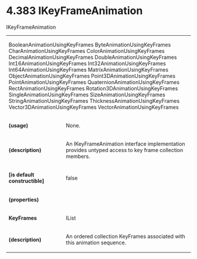 <html dir="LTR" xmlns:mshelp="http://msdn.microsoft.com/mshelp" xmlns:ddue="http://ddue.schemas.microsoft.com/authoring/2003/5" xmlns:xlink="http://www.w3.org/1999/xlink" xmlns:tool="http://www.microsoft.com/tooltip"><body><input type="hidden" id="userDataCache" class="userDataStyle"><input type="hidden" id="hiddenScrollOffset"><img id="dropDownImage" style="display:none; height:0; width:0;" src="../local/drpdown.gif"><img id="dropDownHoverImage" style="display:none; height:0; width:0;" src="../local/drpdown_orange.gif"><img id="collapseImage" style="display:none; height:0; width:0;" src="../local/collapse.gif"><img id="expandImage" style="display:none; height:0; width:0;" src="../local/exp.gif"><img id="collapseAllImage" style="display:none; height:0; width:0;" src="../local/collall.gif"><img id="expandAllImage" style="display:none; height:0; width:0;" src="../local/expall.gif"><img id="copyImage" style="display:none; height:0; width:0;" src="../local/copycode.gif"><img id="copyHoverImage" style="display:none; height:0; width:0;" src="../local/copycodeHighlight.gif"><div id="header"><h1 class="heading">4.383 IKeyFrameAnimation</h1></div><div id="mainSection"><div id="mainBody"><div id="allHistory" class="saveHistory" onsave="saveAll()" onload="loadAll()"></div>
				<p xmlns:wsd="http://wsdev.schemas.microsoft.com/authoring/2008/2" xmlns:msxsl="urn:schemas-microsoft-com:xslt" xmlns:script="urn:script" xmlns:build="urn:build">
				</p>
			<div id="sectionSection0" class="section" name="collapseableSection"><content xmlns="http://ddue.schemas.microsoft.com/authoring/2003/5" xmlns:wsd="http://wsdev.schemas.microsoft.com/authoring/2008/2" xmlns:msxsl="urn:schemas-microsoft-com:xslt" xmlns:script="urn:script" xmlns:build="urn:build">
				</content></div><div id="sectionSection1" class="section" name="collapseableSection"><content xmlns="http://ddue.schemas.microsoft.com/authoring/2003/5" xmlns:wsd="http://wsdev.schemas.microsoft.com/authoring/2008/2" xmlns:msxsl="urn:schemas-microsoft-com:xslt" xmlns:script="urn:script" xmlns:build="urn:build">
					<p xmlns="">IKeyFrameAnimation</p>
					<p xmlns=""><b></b></p><table class="ProtocolAuthoredTable" xmlns=""><tr>
								<td colspan="2">
									<p>
										<mshelp:link keywords="05e6eb73-3686-42f0-8b45-c71986d0ddbb" tabindex="0">BooleanAnimationUsingKeyFrames</mshelp:link> <mshelp:link keywords="2ca75bbe-7874-4b0e-bcd1-1495bfb9d749" tabindex="0">ByteAnimationUsingKeyFrames</mshelp:link> <mshelp:link keywords="df9d5927-0abb-4b39-9a2e-ed960c2d34ff" tabindex="0">CharAnimationUsingKeyFrames</mshelp:link> <mshelp:link keywords="ffa4f597-9d08-4c70-8f01-564d0df006e2" tabindex="0">ColorAnimationUsingKeyFrames</mshelp:link> <mshelp:link keywords="7716e970-1086-41ca-a352-aa6e4427d4f4" tabindex="0">DecimalAnimationUsingKeyFrames</mshelp:link> <mshelp:link keywords="ea6a054a-33c4-43f1-a59e-247cb2f7de22" tabindex="0">DoubleAnimationUsingKeyFrames</mshelp:link> <mshelp:link keywords="c0d68127-480d-41db-81e0-07dda5a40634" tabindex="0">Int16AnimationUsingKeyFrames</mshelp:link> <mshelp:link keywords="244d197a-5210-4b10-86e0-26cdf27031a8" tabindex="0">Int32AnimationUsingKeyFrames</mshelp:link> <mshelp:link keywords="6a871cbf-7a61-4be8-8f2f-769fb04b5a5f" tabindex="0">Int64AnimationUsingKeyFrames</mshelp:link> <mshelp:link keywords="416866ac-9e72-4e7c-b769-8127303d9028" tabindex="0">MatrixAnimationUsingKeyFrames</mshelp:link> <mshelp:link keywords="242f41f2-32ed-4488-aa95-79ade084f418" tabindex="0">ObjectAnimationUsingKeyFrames</mshelp:link> <mshelp:link keywords="322988ec-2be9-40dc-a87f-7703c04a7fa2" tabindex="0">Point3DAnimationUsingKeyFrames</mshelp:link> <mshelp:link keywords="09650d21-2f8c-4691-9ec0-4d6136e5df97" tabindex="0">PointAnimationUsingKeyFrames</mshelp:link> <mshelp:link keywords="5a0bef10-e75d-4338-888e-eb5fa1b5e1e9" tabindex="0">QuaternionAnimationUsingKeyFrames</mshelp:link> <mshelp:link keywords="6babdb94-e8d6-48ff-9071-be1f64457212" tabindex="0">RectAnimationUsingKeyFrames</mshelp:link> <mshelp:link keywords="3eacadff-211c-411e-94c7-5027c20317ab" tabindex="0">Rotation3DAnimationUsingKeyFrames</mshelp:link> <mshelp:link keywords="3451375b-3266-4b2d-9d7f-a3aaa1bcee3e" tabindex="0">SingleAnimationUsingKeyFrames</mshelp:link> <mshelp:link keywords="496451b6-75f2-4ac0-8960-ee9243920678" tabindex="0">SizeAnimationUsingKeyFrames</mshelp:link> <mshelp:link keywords="67fb8c18-a224-42ee-aed3-1eab56ce75af" tabindex="0">StringAnimationUsingKeyFrames</mshelp:link> <mshelp:link keywords="a476ad4f-274f-4e67-8c18-2ecbe67b7f06" tabindex="0">ThicknessAnimationUsingKeyFrames</mshelp:link> <mshelp:link keywords="d64181fe-c004-4d24-afca-495024e756be" tabindex="0">Vector3DAnimationUsingKeyFrames</mshelp:link> <mshelp:link keywords="04e84697-c06a-489e-9808-506ee02f1364" tabindex="0">VectorAnimationUsingKeyFrames</mshelp:link></p>
								</td>
							</tr><tr>
							<td>
								<p>
									<b>(usage)</b>
								</p>
							</td>
							<td>
								<p>None.</p>
							</td>
						</tr><tr>
							<td>
								<p>
									<b>(description)</b>
								</p>
							</td>
							<td>
								<p>An IKeyFrameAnimation interface implementation provides untyped access to key frame collection members.</p>
							</td>
						</tr><tr>
							<td>
								<p>
									<b>[is default constructible]</b>
								</p>
							</td>
							<td>
								<p>false</p>
							</td>
						</tr><tr>
							<td>
								<p>
									<b>(properties)</b>
								</p>
							</td>
							<td>
							</td>
						</tr><tr>
							<td>
								<p>
									<b>KeyFrames</b>
								</p>
							</td>
							<td>
								<p>
									<mshelp:link keywords="d192b0f9-3ec5-4033-823c-686a0110d807" tabindex="0">IList</mshelp:link>
								</p>
							</td>
						</tr><tr>
							<td>
								<p>
									<b>(description)</b>
								</p>
							</td>
							<td>
								<p>An ordered collection KeyFrames associated with this animation sequence.</p>
							</td>
						</tr></table>
				</content></div><!--[if gte IE 5]>
			<tool:tip element="languageFilterToolTip" avoidmouse="false"/>
		<![endif]--></div><a name="feedback"></a><span></span></div></body></html>